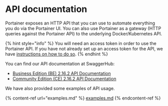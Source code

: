 # API documentation

Portainer exposes an HTTP API that you can use to automate everything you do via the Portainer UI. You can also use Portainer as a gateway (HTTP queries against the Portainer API) to the underlying Docker/Kubernetes API.

{% hint style="info" %}
You will need an access token in order to use the Portainer API. If you have not already set up an access token for the API, we have [instructions on how to do so](access.md).
{% endhint %}

You can find our API documentation at SwaggerHub:

* [Business Edition (BE) 2.16.2 API Documentation](https://app.swaggerhub.com/apis/portainer/portainer-ee/2.16.2)
* [Community Edition (CE) 2.16.2 API Documentation](https://app.swaggerhub.com/apis/portainer/portainer-ce/2.16.2)

We have also provided some examples of API usage.

{% content-ref url="examples.md" %}
[examples.md](examples.md)
{% endcontent-ref %}

